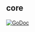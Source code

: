 ## core

[![GoDoc](https://godoc.org/github.com/joyent/containerpilot?status.svg)](https://godoc.org/github.com/joyent/containerpilot/core)
